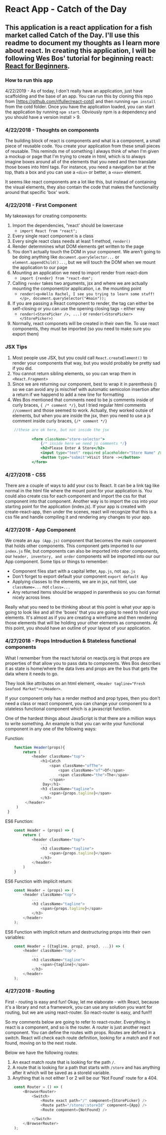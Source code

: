 # React App - Catch of the Day

## This application is a react application for a fish market called Catch of the Day. I'll use this readme to document my thoughts as I learn more about react. In creating this application, I will be following Wes Bos' tutorial for beginning react: [React for Beginners](https://reactforbeginners.com/). 

### How to run this app
4/22/2019 - As of today, I don't really have an application, just have scaffolding and the base of an app. You can run this by cloning this repo from [https://github.com/rlfuller/react-cotd] and then running `npm install` from the cotd folder. Once you have the application loaded, you can start the application by running `npm start`.  Obviously npm is a dependency and you should have a version install > 9. 

### 4/22/2018 - Thoughts on components
The building block of react is components and what is a component, a small piece of reusable code. You create your application from these small pieces of reusable.  This reminds me of something I always think of when I'm given a mockup or page that I'm trying to create in html, which is to always imagine boxes around all of the elements that you need and then translate those boxes into html tags. For instance, you need a navigation bar at the top, thats a box and you can use a `<div>` or better, a `<nav>` element. 

It seems like react components are a lot like this, but instead of containing the visual elements,  they also contain the code that makes the functionality around that specific 'box' work. 

### 4/22/2018 - First Component
My takeaways for creating components:
1. Import the dependencies, "react' should be lowercase
    - `import React from "react";`
2. Every single react component is a class
3. Every single react class needs at least 1 method, `render()`
4. Render determnines what DOM elements get written to the page
5. You don't actually touch the DOM in your component. We aren't going to be doing anything like `document.querySelector...` or `element.appendChild()...`, but we will touch the DOM when we mount the application to our page
5. Mounting an application we need to import render from react-dom
    - `import {render} from "react-dom";`
6. Calling `render` takes two arguments, jsx and where we are actually mounting the component/or application, i.e. the mounting point
    - `render(<p>Hello Rachel, I see you trying to learn some stuff!</p>, document.querySelector("#main"));`
7. If you are passing a React component to render, the tag can either be self-closing or you can use the opening closing tags - either way
    - `render(<StorePicker />, ...)` or `render(<StorePicker></StorePicker>)`
8. Normally, react componets will be created in their own file. To use react components, they must be imported (so you need to make sure you export them)

### JSX Tips
1. Most people use JSX, but you could call `React.createElement()` to render your components that way, but you would probably be pretty sad if you did. 
2. You cannot return sibling elements, so you can wrap them in `<React.Fragment>`
3. Since we are returning our component, best to wrap it in parenthesis () so we can avoid any js mischief with automatic semicolon insertion after a return if we happend to add a new line for formatting
4. Wes Bos mentioned that comments need to be js comments inside of curly braces, `{ /* comment */}`, but I tried regular html comments `//comment` and those seemed to work. Actually, they worked outsie of elements, but when you are inside the jsx, then you need to use a js comment inside curly braces, `{/* comment */}`
```jsx
    //these are ok here, but not inside the jsx
        
            <form className="store-selector">
                {/* inside here we need js comments */}
                <h2>Please Enter A Store</h2>
                <input type="text" required placeholder="Store Name" />
                <button type="submit">Visit Store -></button>
            </form>
```

### 4/27/2018 - CSS
There are a couple of ways to add your css to React. It can be a link tag like normal in the html file where the mount point for your application is. You could also create css for each component and import the css for that component into that component.  Another way is to import the css into your starting point for the application (index.js). If your app is created with create-react-app, then under the scenes, react will recognize that this is a css file and handle compiling it and rendering any changes to your app. 

### 4/27/2018 - App Component
We create an `App (App.js)` component that becomes the main component that holds other components. This component gets imported to our `index.js` file, but components can also be imported into other components, our `header, inventory, and order` components will be imported into our our App component. Some tips or things to remember:
* Component files start with a capital letter, `App.js`, not `app.js`
* Don't forget to export default your component `export default App`
* Applying classes to the elements, we are in jsx, not html, use `className=...` not `class=...`
* Any returned items should be wrapped in parenthesis so you can format nicely across lines

Really what you need to be thinking about at this point is what your app is going to look like and all the 'boxes' that you are going to need to hold your elements. It's almost as if you are creating a wireframe and then rendering those elements that will be holding your other elements as components. At this point, you should have an outline of your layout of your application. 

### 4/27/2018 - Props Introduction & Stateless functional components
What I remember from the react tutorial on reactjs.org is that props are properties of that allow you to pass data to components. Wes Bos describes it as state is home/where the data lives and props are the bus that gets the data where it needs to go. 

They look like attributes on an html element, `<Header tagline="Fresh Seafood Market"></Header>`. 

If your component only has a render method and prop types, then you don't need a class or react component, you can change your component to a stateless functional component which is a javascript function. 

One of the hardest things about JavaScript is that there are a million ways to write something. An example is that you can write your functional component in any one of the following ways:

Function:
```javascript
    function Header(props){
        return (
            <header className="top">
                <h1>Catch 
                    <span className="ofThe">
                        <span className="of">Of</span>
                        <span className="the">The</span>
                    </span>
                 Day</h1>
                <h3 className="tagline">
                    <span>{props.tagline}</span>
                </h3>
         </header>   
     )
 }
```

ES6 Function:
```javascript
    const Header = (props) => {
        return (
            <header className="top">
                ...
                <h3 className="tagline">
                    <span>{props.tagline}</span>
                </h3>
            </header>
        )
    }
```

ES6 Function with implicit return:
```javascript
    const Header = (props) => (
        <header className="top">
            ...
            <h3 className="tagline">
                <span>{props.tagline}</span>
            </h3>
        </header>
    );
```

ES6 Function with implicit return and destructuring props into their own variables:
```javascript
    const Header = ({tagline, prop2, prop3, ...}) => (
        <header className="top">
            ...
            <h3 className="tagline">
                <span>{tagline}</span>
            </h3>
        </header>
    );
```

### 4/27/2018 - Routing
First - routing is easy and fun! Okay, let me elaborate - with React, because it's a library and not a framework, you can use any solution you want for routing, but we are using react-router. So react-router is easy, and fun!!! 

So my comments below are going to refer to react-router. Everything in react is a component, and so is the router. A router is just another react component.  You can define the routes with props.  Routes are defined in a switch. React will check each route definition, looking for a match and if not found, moving on to the next route. 

Below we have the following routes:
1. An exact match route that is looking for the path `/`. 
2. A route that is looking for a path that starts with `/store` and has anything after it which will be saved as a storeId variable.
3. Anything that is not either 1 or 2 will be our 'Not Found' route for a 404. 

```javascript
    const Router = () => (
        <BrowserRouter>
            <Switch>
                <Route exact path="/" component={StorePicker} />
                <Route path="/store/:storeId" component={App} />
                <Route component={NotFound} />

            </Switch>
        </BrowserRouter>
    );
```
